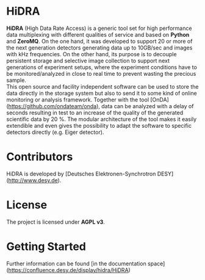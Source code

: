 HiDRA
======

__HiDRA__ (High Data Rate Access) is a generic tool set for high performance data multiplexing with different qualities of service and based on __Python__ and __ZeroMQ__.
On the one hand, it was developed to support 20 or more of the next generation detectors generating data up to 10GB/sec and images with kHz frequencies.
On the other hand, its purpose is to decouple persistent storage and selective image collection to support next generations of experiment setups, where the experiment conditions have to be monitored/analyzed in close to real time to prevent wasting the precious sample. <br />
This open source and facility independent software can be used to store the data directly in the storage system but also to send it to some kind of online monitoring or analysis framework.
Together with the tool [OnDA] (https://github.com/ondateam/onda), data can be analyzed with a delay of seconds resulting in test to an increase of the quality of the generated scientific data by 20 %.
The modular architecture of the tool makes it easily extendible and even gives the possibility to adapt the software to specific detectors directly (e.g. Eiger detector).


Contributors
============
HiDRA is developed by [Deutsches Elektronen-Synchrotron DESY] (http://www.desy.de).

License
=======

The project is licensed under __AGPL v3__.

Getting Started
===============

Further information can be found [in the documentation space] (https://confluence.desy.de/display/hidra/HiDRA)
